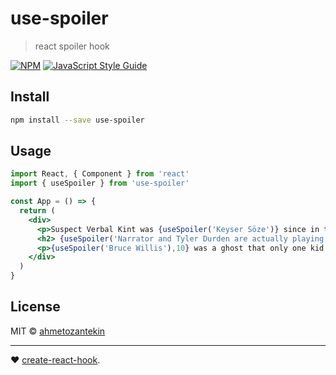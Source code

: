 # use-spoiler

> react spoiler hook

[![NPM](https://img.shields.io/npm/v/use-spoiler.svg)](https://www.npmjs.com/package/use-spoiler) [![JavaScript Style Guide](https://img.shields.io/badge/code_style-standard-brightgreen.svg)](https://standardjs.com)

## Install

```bash
npm install --save use-spoiler
```

## Usage

```jsx
import React, { Component } from 'react'
import { useSpoiler } from 'use-spoiler'

const App = () => {
  return (
    <div>
      <p>Suspect Verbal Kint was {useSpoiler('Keyser Söze')} since in the beginning.</p>
      <h2> {useSpoiler('Narrator and Tyler Durden are actually playing two sides of the same character', 5)}</h2>
      <p>{useSpoiler('Bruce Willis'),10} was a ghost that only one kid could see.</p>
    </div>
  )
}
```

## License

MIT © [ahmetozantekin](https://github.com/ahmetozantekin)

---

❤️ [create-react-hook](https://github.com/hermanya/create-react-hook).
